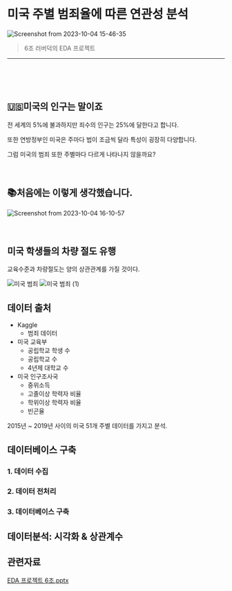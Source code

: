 # 미국 주별 범죄율에 따른 연관성 분석
![Screenshot from 2023-10-04 15-46-35](https://github.com/addinedu-amr-4th/eda-repo-6/assets/143172717/71fa49e2-6c31-4036-a188-d8fc47ee5bc3)
> 6조 러버덕의 EDA 프로젝트
- - -
<br/><br/><br/>

## :us:미국의 인구는 말이죠
전 세계의 5%에 불과하지만 죄수의 인구는 25%에 달한다고 합니다.

또한 연방정부인 미국은 주마다 법이 조금씩 달라 특성이 굉장히 다양합니다.

그럼 미국의 범죄 또한 주별마다 다르게 나타나지 않을까요?
<br/><br/><br/>
## :books:처음에는 이렇게 생각했습니다.
![Screenshot from 2023-10-04 16-10-57](https://github.com/addinedu-amr-4th/eda-repo-6/assets/143172717/b24645f9-794a-4002-8fad-3f17e35717e0)
<br/><br/><br/>
## 미국 학생들의 차량 절도 유행

교육수준과 차량절도는 양의 상관관계를 가질 것이다.

![미국 범죄](https://github.com/addinedu-amr-4th/eda-repo-6/assets/143172717/e3078807-940b-4291-812a-485fa789d6bd)
![미국 범죄 (1)](https://github.com/addinedu-amr-4th/eda-repo-6/assets/143172717/17ba461c-54b1-4b74-bcc0-a02a70ca018e)
## 데이터 출처
* Kaggle
  * 범죄 데이터
* 미국 교육부
  * 공립학교 학생 수
  * 공립학교 수
  * 4년제 대학교 수
* 미국 인구조사국
  * 중위소득
  * 고졸이상 학력자 비율
  * 학위이상 학력자 비율
  * 빈곤율

2015년 ~ 2019년 사이의 미국 51개 주별 데이터를 가지고 분석.

## 데이터베이스 구축
### 1. 데이터 수집
### 2. 데이터 전처리
### 3. 데이터베이스 구축

## 데이터분석: 시각화 & 상관계수

## 관련자료
[EDA 프로젝트 6조.pptx](https://docs.google.com/presentation/d/1tfwY901hPHnBKaL9KJIQmcHlLjEO1uCErJ3Oh_hnNHc/edit#slide=id.g2441b38e2e7_1_135)
